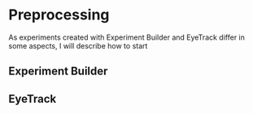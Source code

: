# Preprocessing

As experiments created with Experiment Builder and EyeTrack differ in some aspects, 
I will describe how to start 

## Experiment Builder

## EyeTrack
